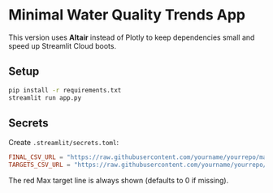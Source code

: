 # Minimal Water Quality Trends App

This version uses **Altair** instead of Plotly to keep dependencies small and speed up Streamlit Cloud boots.

## Setup
```bash
pip install -r requirements.txt
streamlit run app.py
```

## Secrets
Create `.streamlit/secrets.toml`:
```toml
FINAL_CSV_URL = "https://raw.githubusercontent.com/yourname/yourrepo/main/Final_Long.csv"
TARGETS_CSV_URL = "https://raw.githubusercontent.com/yourname/yourrepo/main/param_targets_max_only.csv"
```

The red Max target line is always shown (defaults to 0 if missing).
